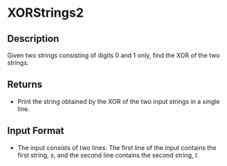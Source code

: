 # XORStrings2

## Description

Given two strings consisting of digits 0 and 1 only, find the XOR of the two strings.

## Returns

- Print the string obtained by the XOR of the two input strings in a single line.

## Input Format

- The input consists of two lines. The first line of the input contains the first string, _s_, and the second line contains the second string, _t_.

